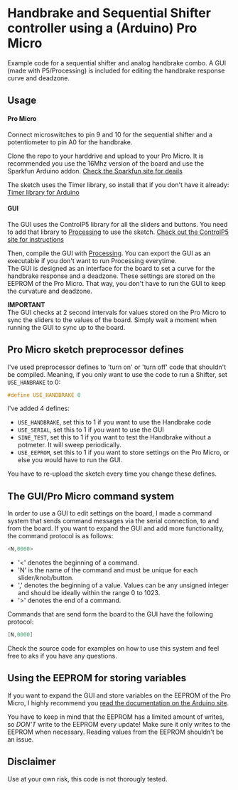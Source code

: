 # Handbrake and Sequential Shifter controller using a (Arduino) Pro Micro
Example code for a sequential shifter and analog handbrake combo. A GUI (made with P5/Processing) is included for editing the handbrake response curve and deadzone. 

## Usage
#### Pro Micro
Connect microswitches to pin 9 and 10 for the sequential shifter and a potentiometer to pin A0 for the handbrake.   

Clone the repo to your harddrive and upload to your Pro Micro. It is recommended you use the 16Mhz version of the board and use the Sparkfun Arduino addon. 
[Check the Sparkfun site for deails](https://learn.sparkfun.com/tutorials/pro-micro--fio-v3-hookup-guide)   

The sketch uses the Timer library, so install that if you don't have it already:
[Timer library for Arduino](https://playground.arduino.cc/code/timer)   

#### GUI
The GUI uses the ControlP5 library for all the sliders and buttons. You need to add that library to [Processing](https://processing.org/) to use the sketch. [Check out the ControlP5 site for instructions](http://www.sojamo.de/libraries/controlP5/)   

Then, compile the GUI with [Processing](https://processing.org/). You can export the GUI as an executable if you don't want to run Processing everytime.   
The GUI is designed as an interface for the board to set a curve for the handbrake response and a deadzone. These settings are stored on the EEPROM of the Pro Micro. That way, you don't have to run the GUI to keep the curvature and deadzone.  

**IMPORTANT**  
The GUI checks at 2 second intervals for values stored on the Pro Micro to sync the sliders to the values of the board. Simply wait a moment when running the GUI to sync up to the board.   

## Pro Micro sketch preprocessor defines
I've used preprocessor defines to 'turn on' or 'turn off' code that shouldn't be compiled. Meaning, if you only want to use the code to run a Shifter, set `USE_HANBRAKE` to 0: 
```c++
#define USE_HANDBRAKE 0
```
   
I've added 4 defines:
- `USE_HANDBRAKE`, set this to 1 if you want to use the Handbrake code
- `USE_SERIAL`, set this to 1 if you want to use the GUI
- `SINE_TEST`, set this to 1 if you want to test the Handbrake without a potmeter. It will sweep periodically.
- `USE_EEPROM`, set this to 1 if you want to store settings on the Pro Micro, or else you would have to run the GUI.
   
You have to re-upload the sketch every time you change these defines.

## The GUI/Pro Micro command system
In order to use a GUI to edit settings on the board, I made a command system that sends command messages via the serial connection, to and from the board. If you want to expand the GUI and add more functionality, the command protocol is as follows:
```c++
<N,0000>
```
- '<' denotes the beginning of a command.  
- 'N' is the name of the command and must be unique for each slider/knob/button.  
- ',' denotes the beginning of a value. Values can be any unsigned integer and should be ideally within the range 0 to 1023.  
- '>' denotes the end of a command.   

Commands that are send form the board to the GUI have the following protocol:
```c++
[N,0000]
```
Check the source code for examples on how to use this system and feel free to aks if you have any questions.   

## Using the EEPROM for storing variables
If you want to expand the GUI and store variables on the EEPROM of the Pro Micro, I highly recommend you [read the documentation on the Arduino site](https://www.arduino.cc/en/Reference/EEPROM).   

You have to keep in mind that the EEPROM has a limited amount of writes, so *DON'T* write to the EEPROM every update! Make sure it only writes to the EEPROM when necessary. Reading values from the EEPROM shouldn't be an issue.    

## Disclaimer
Use at your own risk, this code is not thorougly tested.

